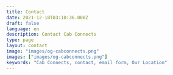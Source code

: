 ```yaml
---
title: Contact
date: 2021-12-18T03:10:36.000Z
draft: false
language: en
description: Contact Cab Connects
type: page
layout: contact
image: "images/og-cabconnects.png"
images: ["images/og-cabconnects.png"]
keywords: "Cab Connects, contact, email form, Our Location"
---
```

